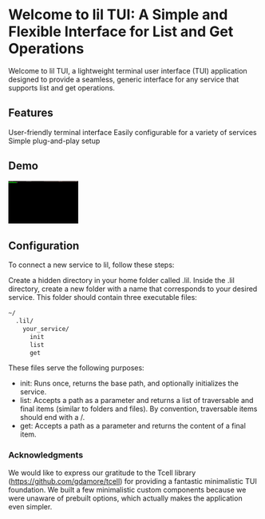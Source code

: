 # Welcome to lil TUI: A Simple and Flexible Interface for List and Get Operations

Welcome to lil TUI, a lightweight terminal user interface (TUI) application designed to provide a seamless, generic interface for any service that supports list and get operations.

## Features
User-friendly terminal interface
Easily configurable for a variety of services
Simple plug-and-play setup


## Demo
![Demo](https://github.com/andrievsky/lil/raw/main/docs/demo.gif "Demo")

## Configuration
To connect a new service to lil, follow these steps:

Create a hidden directory in your home folder called .lil.
Inside the .lil directory, create a new folder with a name that corresponds to your desired service. This folder should contain three executable files:

```
~/
  .lil/
    your_service/
      init
      list
      get
```

These files serve the following purposes:

- init: Runs once, returns the base path, and optionally initializes the service.
- list: Accepts a path as a parameter and returns a list of traversable and final items (similar to folders and files). By convention, traversable items should end with a /.
- get: Accepts a path as a parameter and returns the content of a final item.

### Acknowledgments

We would like to express our gratitude to the Tcell library (https://github.com/gdamore/tcell) for providing a fantastic minimalistic TUI foundation. We built a few minimalistic custom components because we were unaware of prebuilt options, which actually makes the application even simpler.